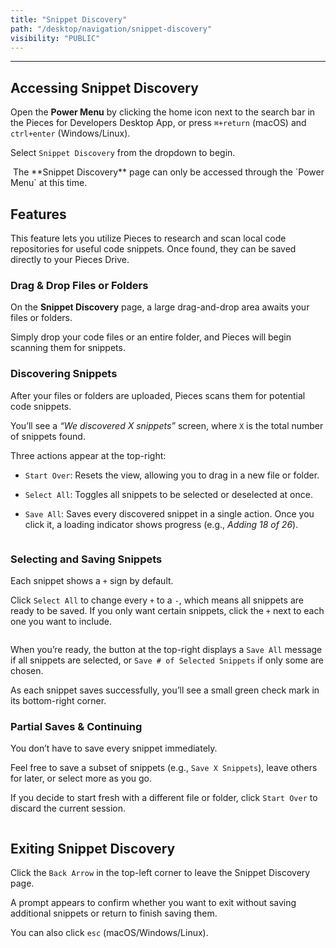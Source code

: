 ```yaml
---
title: "Snippet Discovery"
path: "/desktop/navigation/snippet-discovery"
visibility: "PUBLIC"
---
```

***

## Accessing Snippet Discovery

Open the **Power Menu** by clicking the home icon next to the search bar in the Pieces for Developers Desktop App, or press `⌘+return` (macOS) and `ctrl+enter` (Windows/Linux).

Select `Snippet Discovery` from the dropdown to begin.

<Image src="https://storage.googleapis.com/hashnode_product_documentation_assets/desktop_app_assets/navigation/snippet_discovery/gifs/pieces_snippet_discovery.gif" alt="" align="center" fullwidth="true" />

<Callout type="info">
  The **Snippet Discovery** page can only be accessed through the `Power Menu` at this time.
</Callout>

## Features

This feature lets you utilize Pieces to research and scan local code repositories for useful code snippets. Once found, they can be saved directly to your Pieces Drive.

### Drag & Drop Files or Folders

On the **Snippet Discovery** page, a large drag-and-drop area awaits your files or folders.

Simply drop your code files or an entire folder, and Pieces will begin scanning them for snippets.

### Discovering Snippets

After your files or folders are uploaded, Pieces scans them for potential code snippets.

You’ll see a *“We discovered X snippets”* screen, where `X` is the total number of snippets found.

Three actions appear at the top-right:

* `Start Over`: Resets the view, allowing you to drag in a new file or folder.

* `Select All`: Toggles all snippets to be selected or deselected at once.

* `Save All`: Saves every discovered snippet in a single action. Once you click it, a loading indicator shows progress (e.g., *Adding 18 of 26*).

<Image src="https://storage.googleapis.com/hashnode_product_documentation_assets/desktop_app_assets/navigation/snippet_discovery/discovered_snippets.png" alt="" align="center" fullwidth="true" />

### Selecting and Saving Snippets

Each snippet shows a `+` sign by default.

Click `Select All` to change every `+` to a `-`, which means all snippets are ready to be saved. If you only want certain snippets, click the `+` next to each one you want to include.

<Image src="https://storage.googleapis.com/hashnode_product_documentation_assets/desktop_app_assets/navigation/snippet_discovery/gifs/discovery_select_snippets.gif" alt="" align="center" fullwidth="true" />

When you’re ready, the button at the top-right displays a `Save All` message if all snippets are selected, or `Save # of Selected Snippets` if only some are chosen.

As each snippet saves successfully, you’ll see a small green check mark in its bottom-right corner.

### Partial Saves & Continuing

You don’t have to save every snippet immediately.

Feel free to save a subset of snippets (e.g., `Save X Snippets`), leave others for later, or select more as you go.

If you decide to start fresh with a different file or folder, click `Start Over` to discard the current session.

<Image src="https://storage.googleapis.com/hashnode_product_documentation_assets/desktop_app_assets/navigation/snippet_discovery/check_mark_snippet.png" alt="" align="center" fullwidth="true" />

## Exiting Snippet Discovery

Click the `Back Arrow` in the top-left corner to leave the Snippet Discovery page.

A prompt appears to confirm whether you want to exit without saving additional snippets or return to finish saving them.

You can also click `esc` (macOS/Windows/Linux).
